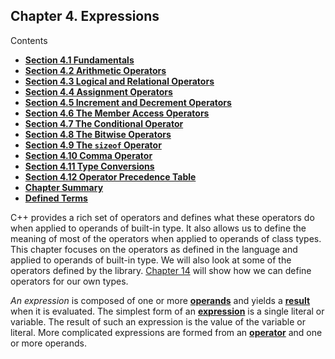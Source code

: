 <h2 id="filepos995349">Chapter 4. Expressions</h2>
<p>Contents</p><ul><li><strong><a href="039-4.1._fundamentals.html#filepos999302">Section 4.1 Fundamentals</a></strong></li><li><strong><a href="040-4.2._arithmetic_operators.html#filepos1028232">Section 4.2 Arithmetic Operators</a></strong></li><li><strong><a href="041-4.3._logical_and_relational_operators.html#filepos1044115">Section 4.3 Logical and Relational Operators</a></strong></li><li><strong><a href="042-4.4._assignment_operators.html#filepos1066463">Section 4.4 Assignment Operators</a></strong></li><li><strong><a href="043-4.5._increment_and_decrement_operators.html#filepos1087530">Section 4.5 Increment and Decrement Operators</a></strong></li><li><strong><a href="044-4.6._the_member_access_operators.html#filepos1101794">Section 4.6 The Member Access Operators</a></strong></li><li><strong><a href="045-4.7._the_conditional_operator.html#filepos1107527">Section 4.7 The Conditional Operator</a></strong></li><li><strong><a href="046-4.8._the_bitwise_operators.html#filepos1120642">Section 4.8 The Bitwise Operators</a></strong></li><li><strong><a href="047-4.9._the_sizeof_operator.html#filepos1142429">Section 4.9 The <code>sizeof</code> Operator</a></strong></li><li><strong><a href="048-4.10._comma_operator.html#filepos1151213">Section 4.10 Comma Operator</a></strong></li><li><strong><a href="049-4.11._type_conversions.html#filepos1157818">Section 4.11 Type Conversions</a></strong></li><li><strong><a href="050-4.12._operator_precedence_table.html#filepos1211284">Section 4.12 Operator Precedence Table</a></strong></li><li><strong><a href="051-chapter_summary.html#filepos1211678">Chapter Summary</a></strong></li><li><strong><a href="052-defined_terms.html#filepos1213446">Defined Terms</a></strong></li></ul>

<p>C++ provides a rich set of operators and defines what these operators do when applied to operands of built-in type. It also allows us to define the meaning of most of the operators when applied to operands of class types. This chapter focuses on the operators as defined in the language and applied to operands of built-in type. We will also look at some of the operators defined by the library. <a href="129-chapter_14._overloaded_operations_and_conversions.html#filepos3544393">Chapter 14</a> will show how we can define operators for our own types.</p>
<p><a id="filepos998698"></a><em>An expression</em> is composed of one or more <strong><a href="052-defined_terms.html#filepos1217948" id="filepos998764">operands</a></strong> and yields a <strong><a href="052-defined_terms.html#filepos1220632" id="filepos998847">result</a></strong> when it is evaluated. The simplest form of an <strong><a href="052-defined_terms.html#filepos1216138" id="filepos998961">expression</a></strong> is a single literal or variable. The result of such an expression is the value of the variable or literal. More complicated expressions are formed from an <strong><a href="052-defined_terms.html#filepos1218217" id="filepos999188">operator</a></strong> and one or more operands.</p>

